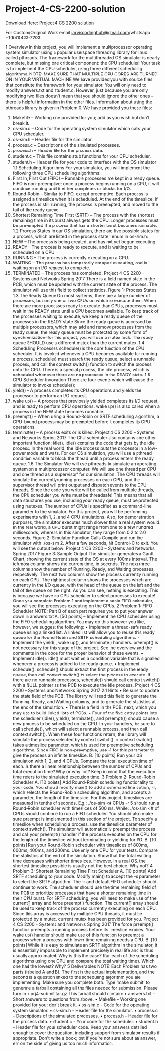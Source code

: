 # Project-4-CS-2200-solution

Download Here: [Project 4 CS 2200 solution](https://jarviscodinghub.com/assignment/project-4-cs-2200-solution/)

For Custom/Original Work email jarviscodinghub@gmail.com/whatsapp +1(541)423-7793

1 Overview
In this project, you will implement a multiprocessor operating system simulator using a popular userspace threading library for linux called pthreads. The framework for the multithreaded OS simulator is nearly complete, but missing one critical component: the CPU scheduler! Your task is to implement the CPU scheduler, using three diﬀerent scheduling algorithms.
NOTE: MAKE SURE THAT MULTIPLE CPU CORES ARE TURNED ON IN YOUR VIRTUAL MACHINE
We have provided you with source ﬁles that constitute the framework for your simulator. You will only need to modify answers.txt and student.c. However, just because you are only modifying two ﬁles doesn’t mean that you should ignore the other ones – there is helpful information in the other ﬁles. Information about using the pthreads library is given in Problem 0. We have provided you these ﬁles:
1. Makeﬁle – Working one provided for you; add as you wish but don’t break it.
2. os-sim.c – Code for the operating system simulator which calls your CPU scheduler.
3. os-sim.h – Header ﬁle for the simulator.
4. process.c – Descriptions of the simulated processes.
5. process.h – Header ﬁle for the process data.
6. student.c – This ﬁle contains stub functions for your CPU scheduler.
7. student.h – Header ﬁle for your code to interface with the OS simulator
1.1 Scheduling Algorithms
For your simulator, you will implement the following three CPU scheduling algorithms:
1. First In, First Out (FIFO) – Runnable processes are kept in a ready queue. FIFO is non-preemptive; once a process begins running on a CPU, it will continue running until it either completes or blocks for I/O.
2. Round-Robin – Similar to FIFO, except preemptive. Each process is assigned a timeslice when it is scheduled. At the end of the timeslice, if the process is still running, the process is preempted, and moved to the tail of the ready queue.
3. Shortest Remaining Time First (SRTF) – The process with the shortest remaining time in its burst always gets the CPU. Longer processes must be pre-empted if a process that has a shorter burst becomes runnable.
1.2 Process States
In our OS simulation, there are ﬁve possible states for a process, which are listed in the process state t enum in os-sim.h:
1. NEW – The process is being created, and has not yet begun executing.
2. READY – The process is ready to execute, and is waiting to be scheduled on a CPU.
3. RUNNING – The process is currently executing on a CPU.
4. WAITING – The process has temporarily stopped executing, and is waiting on an I/O request to complete.
5. TERMINATED – The process has completed.
Project 4 CS 2200 – Systems and Networks Spring 2017
There is a ﬁeld named state in the PCB, which must be updated with the current state of the process. The simulator will use this ﬁeld to collect statistics.
Figure 1: Process States
1.3 The Ready Queue
On most systems, there are a large number of processes, but only one or two CPUs on which to execute them. When there are more processes ready to execute than CPUs, processes must wait in the READY state until a CPU becomes available. To keep track of the processes waiting to execute, we keep a ready queue of the processes in the READY state
Since the ready queue is accessed by multiple processors, which may add and remove processes from the ready queue, the ready queue must be protected by some form of synchronization–for this project, you will use a mutex lock. The ready queue SHOULD use a diﬀerent mutex than the current mutex.
1.4 Scheduling Processes
schedule() is the core function of the CPU scheduler. It is invoked whenever a CPU becomes available for running a process. schedule() must search the ready queue, select a runnable process, and call the context switch() function to switch the process onto the CPU.
There is a special process, the idle process, which is scheduled whenever there are no processes in the READY state.
1.5 CPU Scheduler Invocation
There are four events which will cause the simulator to invoke schedule():
1. yield() – A process completes its CPU operations and yields the processor to perform an I/O request.
2. wake up() – A process that previously yielded completes its I/O request, and is ready to perform CPU operations. wake up() is also called when a process in the NEW state becomes runnable.
3. preempt() – When using a Round-Robin or SRTF scheduling algorithm, a CPU-bound process may be preempted before it completes its CPU operations.
4. terminate() – A process exits or is killed.
Project 4 CS 2200 – Systems and Networks Spring 2017
The CPU scheduler also contains one other important function: idle(). idle() contains the code that gets by the idle process. In the real world, the idle process puts the processor in a low-power mode and waits. For our OS simulation, you will use a pthread condition variable to block the thread until a process enters the ready queue.
1.6 The Simulator
We will use pthreads to simulate an operating system on a multiprocessor computer. We will use one thread per CPU and one thread as a ’supervisor’ for our simulation. The CPU threads will simulate the currentlyrunning processes on each CPU, and the supervisor thread will print output and dispatch events to the CPU threads.
Since the code you write will be called from multiple threads, the CPU scheduler you write must be threadsafe! This means that all data structures you use, including your ready queue, must be protected using mutexes.
The number of CPUs is speciﬁed as a command-line parameter to the simulator. For this project, you will be performing experiments with 1, 2, and 4 CPU simulations.
Also, for demonstration purposes, the simulator executes much slower than a real system would. In the real world, a CPU burst might range from one to a few hundred milliseconds, whereas in this simulator, they range from 0.2 to 2.0 seconds.
Figure 2: Simulator Function Calls
Compile and run the simulator with ./os-sim 2. After a few seconds, hit Control-C to exit. You will see the output below:
Project 4 CS 2200 – Systems and Networks Spring 2017
Figure 3: Sample Output
The simulator generates a Gantt Chart, showing the current state of the OS at every 100ms interval. The leftmost column shows the current time, in seconds. The next three columns show the number of Running, Ready, and Waiting processes, respectively. The next two columns show the process currently running on each CPU. The rightmost column shows the processes which are currently in the I/O queue, with the head of the queue on the left and the tail of the queue on the right.
As you can see, nothing is executing. This is because we have no CPU scheduler to select processes to execute! Once you complete Problem 1 and implement a basic FIFO scheduler, you will see the processes executing on the CPUs.
2 Problem 1: FIFO Scheduler
NOTE: Part B of each part requires you to put your answer down in answers.txt
A. [50 points] – Implement the CPU scheduler using the FIFO scheduling algorithm. You may do this however you like, however, we suggest the following: • Implement a thread-safe ready queue using a linked list. A linked list will allow you to reuse this ready queue for the Round-Robin and SRTF scheduling algorithms. • Implement the yield(), wake up(), and terminate() handlers. preempt() is not necessary for this stage of the project. See the overview and the comments in the code for the proper behavior of these events. • Implement idle(). idle() must wait on a condition variable that is signalled whenever a process is added to the ready queue. • Implement schedule(). schedule() should extract the ﬁrst process in the ready queue, then call context switch() to select the process to execute. If there are no runnable processes, schedule() should call context switch() with a NULL pointer as the PCB to execute the idle process.
Project 4 CS 2200 – Systems and Networks Spring 2017
2.1 Hints
• Be sure to update the state ﬁeld of the PCB. The library will read this ﬁeld to generate the Running, Ready, and Waiting columns, and to generate the statistics at the end of the simulation. • There is a ﬁeld in the PCB, next, which you may use to build linked lists of PCBs. • Four of the ﬁve entry points into the scheduler (idle(), yield(), terminate(), and preempt()) should cause a new process to be scheduled on the CPU. In your handlers, be sure to call schedule(), which will select a runnable process, and then call context switch(). When these four functions return, the library will simulate the process selected by context switch(). • context switch() takes a timeslice parameter, which is used for preemptive scheduling algorithms. Since FIFO is non-preemptive, use -1 for this parameter to give the process an inﬁnite timeslice.
B. [10 points] Run your OS simulation with 1, 2, and 4 CPUs. Compare the total execution time of each. Is there a linear relationship between the number of CPUs and total execution time? Why or why not? Keep in mind that the execution time refers to the simulated execution time.
3 Problem 2: Round-Robin Scheduler
A. [10 points] Add Round-Robin scheduling functionality to your code. You should modify main() to add a command line option, -r, which selects the Round-Robin scheduling algorithm, and accepts a parameter, the length of the timeslice. For this project, timeslices are measured in tenths of seconds. E.g.:
./os-sim <# CPUs -r 5 should run a Round-Robin scheduler with timeslices of 500 ms. While: ./os-sim <# of CPUs should continue to run a FIFO scheduler. You should also make sure preempt is implemented in this section of the project. To specify a timeslice when scheduling a process, use the timeslice parameter of context switch(). The simulator will automatically preempt the process and call your preempt() handler if the process executes on the CPU for the length of the timeslice without terminating or yielding for I/O. B. [10 points] Run your Round-Robin scheduler with timeslices of 800ms, 600ms, 400ms, and 200ms. Use only one CPU for your tests. Compare the statistics at the end of the simulation. Show that the total waiting time decreases with shorter timeslices. However, in a real OS, the shortest timeslice possible is usually not the best choice. Why not? 4 Problem 3: Shortest Remaining Time First Scheduler A. [10 points] Add SRTF scheduling to your code. Modify main() to accept the -s parameter to select the SRTF algorithm. The -r and default FIFO scheduler should continue to work. The scheduler should use the time remaining ﬁeld of the PCB to prioritize processes that have a shorter remaining time in their CPU burst. For SRTF scheduling, you will need to make use of the current[] array and force preempt() function. The current[] array should be used to keep track of the process currently executing on each CPU. Since this array is accessed by multiple CPU threads, it must be protected by a mutex. current mutex has been provided for you. Project 4 CS 2200 - Systems and Networks Spring 2017 The force preempt() function preempts a running process before its timeslice expires. Your wake up() handler should make use of this function to preempt a process when a process with lower time remaining needs a CPU. B. [10 points] While it is easy to simulate an SRTF algorithm in the simulator, it is essentially impossible to implement precisely in real life and is thus usually approximated. Why is this the case? Run each of the scheduling algorithms using one CPU and compare the total waiting times. Which one had the lowest? Why? 5 Deliverables NOTE: Each Problem has two parts (labeled A and B). The ﬁrst is the actual implementation, and the second is a question linked to the scheduling algorithm you are implementing. Make sure you complete both. Type ’make submit’ to generate a tarball containing all the ﬁles needed for submission. Please turn in • prj4-submit.tar.gz This tarball should contain: • answers.txt - Short answers to questions from above. • Makeﬁle - Working one provided for you; don’t break it. • os-sim.c - Code for the operating system simulator. • os-sim.h - Header ﬁle for the simulator. • process.c - Descriptions of the simulated processes. • process.h - Header ﬁle for the process data. • student.c - Your code for the scheduler. • student.h - Header ﬁle for your scheduler code. Keep your answers detailed enough to cover the question, including support from simulator results if appropriate. Don’t write a book; but if you’re not sure about an answer, err on the side of giving us too much information.
